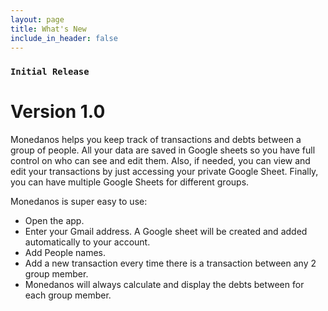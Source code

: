 ```yaml
---
layout: page
title: What's New
include_in_header: false
---
```


### `Initial Release`
# **Version 1.0**
Monedanos helps you keep track of transactions and debts between a group of people. All your data are saved in Google sheets so you have full control on who can see and edit them. Also, if needed, you can view and edit your transactions by just accessing your private Google Sheet. Finally, you can have multiple Google Sheets for different groups.

Monedanos is super easy to use:
- Open the app.
- Enter your Gmail address. A Google sheet will be created and added automatically to your account.
- Add People names.
- Add a new transaction every time there is a transaction between any 2 group member.
- Monedanos will always calculate and display the debts between for each group member.
